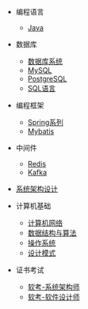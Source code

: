- 编程语言
  - [Java](编程语言/Java/)

- 数据库
  - [数据库系统](数据库/数据库原理/)
  - [MySQL](数据库/MySQL/)
  - [PostgreSQL](数据库/PgSQL/)
  - [SQL语言](数据库/SQL语言/)

- 编程框架
  - [Spring系列](编程框架/Spring系列/)
  - [Mybatis](编程框架/Mybatis/) 

- 中间件
  - [Redis](中间件/Redis/)
  - [Kafka](中间件/Kafka/)
  
- [系统架构设计](系统架构/)

- 计算机基础
  - [计算机网络](计算机基础/计算机网络/)
  - [数据结构与算法](计算机基础/数据结构与算法/)
  - [操作系统](计算机基础/操作系统/)
  - [设计模式](计算机基础/设计模式/)

- 证书考试
  - [软考-系统架构师](证书考试/软考-系统架构师/)
  - [软考-软件设计师](证书考试/软考-软件设计师/)  